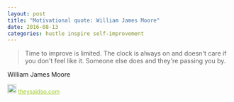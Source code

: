 ```yaml
---
layout: post
title: "Motivational quote: William James Moore"
date: 2016-08-13
categories: hustle inspire self-improvement
---
```

> Time to improve is limited. The clock is always on and doesn't care if you don't feel like it. Someone else does and they're passing you by.

William James Moore

<span style="z-index:50;font-size:0.9em;"><img src="https://theysaidso.com/branding/theysaidso.png" height="20" width="20" alt="theysaidso.com"/><a href="https://theysaidso.com" title="Powered by quotes from theysaidso.com" style="color: #9fcc25; margin-left: 4px; vertical-align: middle;">theysaidso.com</a></span>
